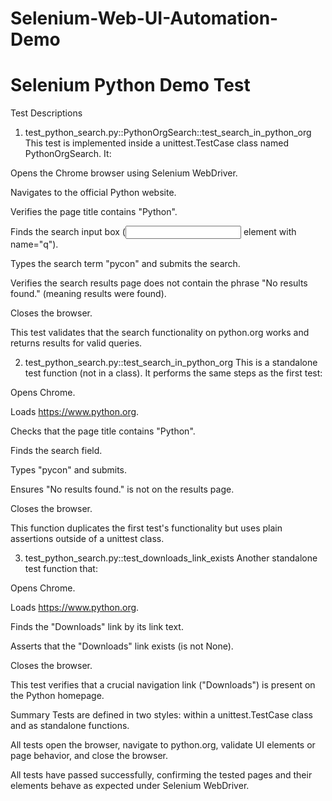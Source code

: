 # Selenium-Web-UI-Automation-Demo
# Selenium Python Demo Test
Test Descriptions
1. test_python_search.py::PythonOrgSearch::test_search_in_python_org
This test is implemented inside a unittest.TestCase class named PythonOrgSearch. It:

Opens the Chrome browser using Selenium WebDriver.

Navigates to the official Python website.

Verifies the page title contains "Python".

Finds the search input box (<input> element with name="q").

Types the search term "pycon" and submits the search.

Verifies the search results page does not contain the phrase "No results found." (meaning results were found).

Closes the browser.

This test validates that the search functionality on python.org works and returns results for valid queries.

2. test_python_search.py::test_search_in_python_org
This is a standalone test function (not in a class). It performs the same steps as the first test:

Opens Chrome.

Loads https://www.python.org.

Checks that the page title contains "Python".

Finds the search field.

Types "pycon" and submits.

Ensures "No results found." is not on the results page.

Closes the browser.

This function duplicates the first test's functionality but uses plain assertions outside of a unittest class.

3. test_python_search.py::test_downloads_link_exists
Another standalone test function that:

Opens Chrome.

Loads https://www.python.org.

Finds the "Downloads" link by its link text.

Asserts that the "Downloads" link exists (is not None).

Closes the browser.

This test verifies that a crucial navigation link ("Downloads") is present on the Python homepage.

Summary
Tests are defined in two styles: within a unittest.TestCase class and as standalone functions.

All tests open the browser, navigate to python.org, validate UI elements or page behavior, and close the browser.

All tests have passed successfully, confirming the tested pages and their elements behave as expected under Selenium WebDriver.

